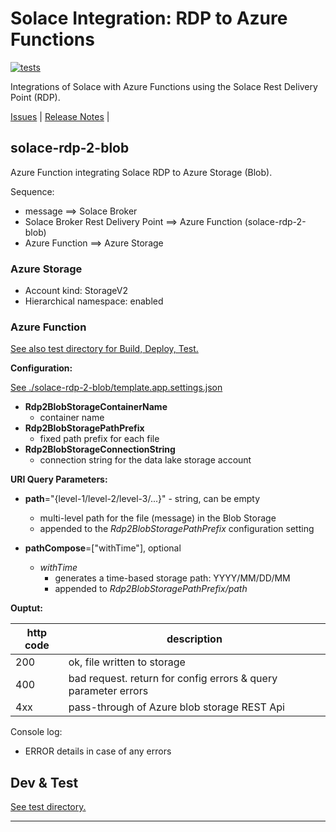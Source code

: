 # Solace Integration: RDP to Azure Functions

[![tests](https://github.com/solace-iot-team/solace-int-rdp-az-funcs/actions/workflows/tests.yml/badge.svg)](https://github.com/solace-iot-team/solace-int-rdp-az-funcs/actions/workflows/tests.yml)

Integrations of Solace with Azure Functions using the Solace Rest Delivery Point (RDP).

[Issues](https://github.com/solace-iot-team/solace-int-rdp-az-funcs/issues) |
[Release Notes](./ReleaseNotes.md) |

## solace-rdp-2-blob

Azure Function integrating Solace RDP to Azure Storage (Blob).

Sequence:
- message ==> Solace Broker
- Solace Broker Rest Delivery Point ==> Azure Function (solace-rdp-2-blob)
- Azure Function ==> Azure Storage


### Azure Storage

- Account kind: StorageV2
- Hierarchical namespace: enabled

### Azure Function
[See also test directory for Build, Deploy, Test.](./test)

**Configuration:**

[See ./solace-rdp-2-blob/template.app.settings.json](./solace-rdp-2-blob/template.app.settings.json)

* **Rdp2BlobStorageContainerName**
  - container name
* **Rdp2BlobStoragePathPrefix**
  - fixed path prefix for each file
* **Rdp2BlobStorageConnectionString**
  - connection string for the data lake storage account


**URI Query Parameters:**

* **path**="{level-1/level-2/level-3/...}" - string, can be empty
  - multi-level path for the file (message) in the Blob Storage
  - appended to the _Rdp2BlobStoragePathPrefix_ configuration setting

* **pathCompose**=["withTime"], optional
  - _withTime_
    - generates a time-based storage path: YYYY/MM/DD/MM
    - appended to _Rdp2BlobStoragePathPrefix/path_

**Ouptut:**

|http code|description|
|---|---|
|200   | ok, file written to storage  |
|400   | bad request. return for config errors & query parameter errors  |
|4xx   | pass-through of Azure blob storage REST Api  |

Console log:
- ERROR details in case of any errors


## Dev & Test

[See test directory.](./test)

---
